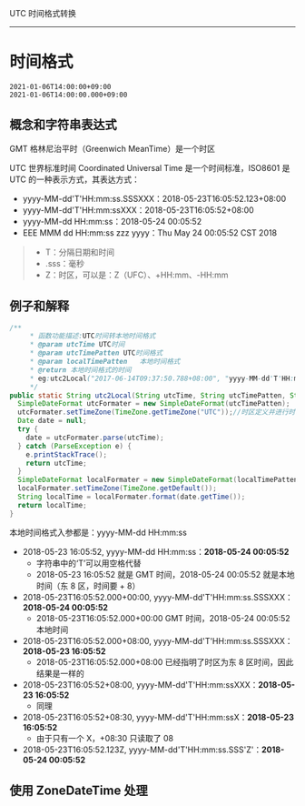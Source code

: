 UTC 时间格式转换

---



# 时间格式

```
2021-01-06T14:00:00+09:00
2021-01-06T14:00:00.000+09:00
```

## 概念和字符串表达式

GMT 格林尼治平时（Greenwich MeanTime）是一个时区

UTC 世界标准时间 Coordinated Universal Time 是一个时间标准，ISO8601 是 UTC 的一种表示方式，其表达方式：

- yyyy-MM-dd'T'HH:mm:ss.SSSXXX：2018-05-23T16:05:52.123+08:00
- yyyy-MM-dd'T'HH:mm:ssXXX：2018-05-23T16:05:52+08:00
- yyyy-MM-dd HH:mm:ss：2018-05-24 00:05:52
- EEE MMM dd HH:mm:ss zzz yyyy：Thu May 24 00:05:52 CST 2018

> - T：分隔日期和时间
> - .sss：毫秒
> - Z：时区，可以是：Z（UFC）、+HH:mm、-HH:mm

## 例子和解释

```java
/**
     * 函数功能描述:UTC时间转本地时间格式
     * @param utcTime UTC时间
     * @param utcTimePatten UTC时间格式
     * @param localTimePatten   本地时间格式
     * @return 本地时间格式的时间
     * eg:utc2Local("2017-06-14T09:37:50.788+08:00", "yyyy-MM-dd'T'HH:mm:ss.SSSXXX", "yyyy-MM-dd HH:mm:ss.SSS")
     */
public static String utc2Local(String utcTime, String utcTimePatten, String localTimePatten) {
  SimpleDateFormat utcFormater = new SimpleDateFormat(utcTimePatten);
  utcFormater.setTimeZone(TimeZone.getTimeZone("UTC"));//时区定义并进行时间获取
  Date date = null;
  try {
    date = utcFormater.parse(utcTime);
  } catch (ParseException e) {
    e.printStackTrace();
    return utcTime;
  }
  SimpleDateFormat localFormater = new SimpleDateFormat(localTimePatten);
  localFormater.setTimeZone(TimeZone.getDefault());
  String localTime = localFormater.format(date.getTime());
  return localTime;
}
```

本地时间格式入参都是：yyyy-MM-dd HH:mm:ss

- 2018-05-23 16:05:52, yyyy-MM-dd HH:mm:ss：**2018-05-24 00:05:52**
  - 字符串中的‘T’可以用空格代替
  - 2018-05-23 16:05:52 就是 GMT 时间，2018-05-24 00:05:52 就是本地时间（东 8 区，时间要 + 8）
- 2018-05-23T16:05:52.000+00:00, yyyy-MM-dd'T'HH:mm:ss.SSSXXX：**2018-05-24 00:05:52**
  - 2018-05-23T16:05:52.000+00:00 GMT 时间，2018-05-24 00:05:52 本地时间
- 2018-05-23T16:05:52.000+08:00, yyyy-MM-dd'T'HH:mm:ss.SSSXXX：**2018-05-23 16:05:52**
  - 2018-05-23T16:05:52.000+08:00 已经指明了时区为东 8 区时间，因此结果是一样的
- 2018-05-23T16:05:52+08:00, yyyy-MM-dd'T'HH:mm:ssXXX：**2018-05-23 16:05:52**
  - 同理
- 2018-05-23T16:05:52+08:30, yyyy-MM-dd'T'HH:mm:ssX：**2018-05-23 16:05:52**
  - 由于只有一个 X，+08:30 只读取了 08
- 2018-05-23T16:05:52.123Z, yyyy-MM-dd'T'HH:mm:ss.SSS'Z'：**2018-05-24 00:05:52**



## 使用 ZoneDateTime 处理





